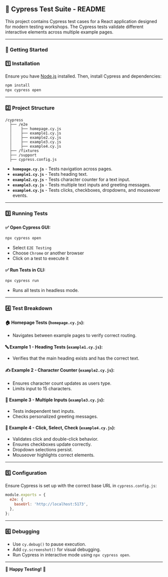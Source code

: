 ## 📘 Cypress Test Suite - README

This project contains Cypress test cases for a React application designed for modern testing workshops. The Cypress tests validate different interactive elements across multiple example pages.

---

### 🚀 **Getting Started**

### **1️⃣ Installation**
Ensure you have [Node.js](https://nodejs.org/) installed. Then, install Cypress and dependencies:

```bash
npm install
npx cypress open
```

---

### **2️⃣ Project Structure**
```
/cypress
  ├── /e2e
  │    ├── homepage.cy.js
  │    ├── example1.cy.js
  │    ├── example2.cy.js
  │    ├── example3.cy.js
  │    ├── example4.cy.js
  ├── /fixtures
  ├── /support
  ├── cypress.config.js
```

- **`homepage.cy.js`** - Tests navigation across pages.
- **`example1.cy.js`** - Tests heading text.
- **`example2.cy.js`** - Tests character counter for a text input.
- **`example3.cy.js`** - Tests multiple text inputs and greeting messages.
- **`example4.cy.js`** - Tests clicks, checkboxes, dropdowns, and mouseover events.

---

### **3️⃣ Running Tests**
#### ✅ Open Cypress GUI:
```bash
npx cypress open
```
- Select `E2E Testing`
- Choose `Chrome` or another browser
- Click on a test to execute it

#### ✅ Run Tests in CLI:
```bash
npx cypress run
```
- Runs all tests in headless mode.

---

### **4️⃣ Test Breakdown**
#### 🏠 **Homepage Tests (`homepage.cy.js`)**:
- Navigates between example pages to verify correct routing.

#### 🔤 **Example 1 - Heading Tests (`example1.cy.js`)**:
- Verifies that the main heading exists and has the correct text.

#### ✍ **Example 2 - Character Counter (`example2.cy.js`)**:
- Ensures character count updates as users type.
- Limits input to 15 characters.

#### 📝 **Example 3 - Multiple Inputs (`example3.cy.js`)**:
- Tests independent text inputs.
- Checks personalized greeting messages.

#### 🎯 **Example 4 - Click, Select, Check (`example4.cy.js`)**:
- Validates click and double-click behavior.
- Ensures checkboxes update correctly.
- Dropdown selections persist.
- Mouseover highlights correct elements.

---

### **5️⃣ Configuration**
Ensure Cypress is set up with the correct base URL in `cypress.config.js`:

```javascript
module.exports = {
  e2e: {
    baseUrl: 'http://localhost:5173',
  },
};
```

---

### **6️⃣ Debugging**
- Use `cy.debug()` to pause execution.
- Add `cy.screenshot()` for visual debugging.
- Run Cypress in interactive mode using `npx cypress open`.

---

🚀 **Happy Testing!** 🚀